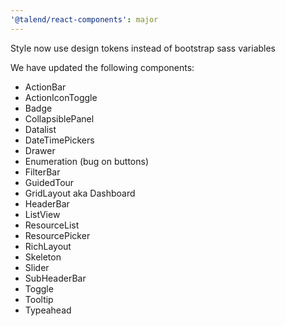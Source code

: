 ```yaml
---
'@talend/react-components': major
---
```


Style now use design tokens instead of bootstrap sass variables

We have updated the following components:

* ActionBar
* ActionIconToggle
* Badge
* CollapsiblePanel
* Datalist
* DateTimePickers
* Drawer
* Enumeration (bug on buttons)
* FilterBar
* GuidedTour
* GridLayout aka Dashboard
* HeaderBar
* ListView
* ResourceList
* ResourcePicker
* RichLayout
* Skeleton
* Slider
* SubHeaderBar
* Toggle
* Tooltip
* Typeahead
